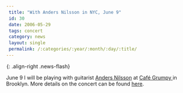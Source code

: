 ```yaml
---
 title: "With Anders Nilsson in NYC, June 9"
 id: 30
 date: 2006-05-29
 tags: concert
 category: news
 layout: single
 permalink: /:categories/:year/:month/:day/:title/
---
```

![image-right](/assets/images/spacer.gif){: .align-right .news-flash}

June 9 I will be playing with guitarist <a href="http://www.myspace.com/andersnilsson">Anders Nilsson</a> at <a href="http://www.cafegrumpy.com">Café Grumpy </a> in Brooklyn. More details on the concert can be found <a href="http://collect.myspace.com/index.cfm?fuseaction=music.showDetails&Band_Show_ID=5080767&friendid=76660380">here</a>.

